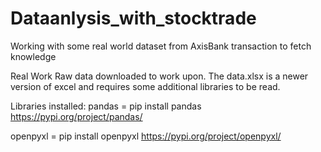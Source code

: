 # Dataanlysis_with_stocktrade
Working with some real world dataset from AxisBank transaction to fetch knowledge


Real Work Raw data downloaded to work upon.
The data.xlsx is a newer version of excel and requires some additional libraries to be read.

Libraries installed:
pandas = pip install pandas
https://pypi.org/project/pandas/

openpyxl = pip install openpyxl 
https://pypi.org/project/openpyxl/

